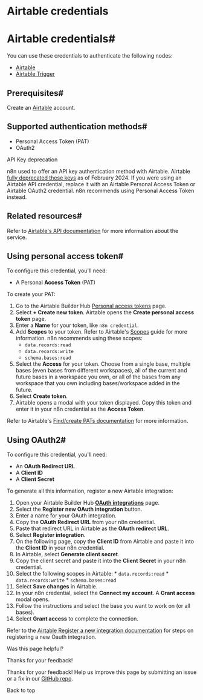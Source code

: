 # Airtable credentials

[ ](https://github.com/n8n-io/n8n-docs/edit/main/docs/integrations/builtin/credentials/airtable.md "Edit this page")

# Airtable credentials#

You can use these credentials to authenticate the following nodes:

  * [Airtable](../../app-nodes/n8n-nodes-base.airtable/)
  * [Airtable Trigger](../../trigger-nodes/n8n-nodes-base.airtabletrigger/)



## Prerequisites#

Create an [Airtable](https://airtable.com/) account.

## Supported authentication methods#

  * Personal Access Token (PAT)
  * OAuth2



API Key deprecation

n8n used to offer an API key authentication method with Airtable. Airtable [fully deprecated these keys](https://support.airtable.com/v1/docs/airtable-api-deprecation-guidelines) as of February 2024. If you were using an Airtable API credential, replace it with an Airtable Personal Access Token or Airtable OAuth2 credential. n8n recommends using Personal Access Token instead.

## Related resources#

Refer to [Airtable's API documentation](https://airtable.com/developers/web/api/authentication) for more information about the service.

## Using personal access token#

To configure this credential, you'll need:

  * A Personal **Access Token** (PAT)



To create your PAT:

  1. Go to the Airtable Builder Hub [Personal access tokens](https://airtable.com/create/tokens) page.
  2. Select **\+ Create new token**. Airtable opens the **Create personal access token** page.
  3. Enter a **Name** for your token, like `n8n credential`.
  4. Add **Scopes** to your token. Refer to Airtable's [Scopes](https://airtable.com/developers/web/api/scopes) guide for more information. n8n recommends using these scopes:
     * `data.records:read`
     * `data.records:write`
     * `schema.bases:read`
  5. Select the **Access** for your token. Choose from a single base, multiple bases (even bases from different workspaces), all of the current and future bases in a workspace you own, or all of the bases from any workspace that you own including bases/workspace added in the future.
  6. Select **Create token**.
  7. Airtable opens a modal with your token displayed. Copy this token and enter it in your n8n credential as the **Access Token**.



Refer to Airtable's [Find/create PATs documentation](https://support.airtable.com/v1/docs/creating-personal-access-tokens) for more information.

## Using OAuth2#

To configure this credential, you'll need:

  * An **OAuth Redirect URL**
  * A **Client ID**
  * A **Client Secret**



To generate all this information, register a new Airtable integration:

  1. Open your Airtable Builder Hub [**OAuth integrations**](https://airtable.com/create/oauth) page.
  2. Select the **Register new OAuth integration** button.
  3. Enter a name for your OAuth integration.
  4. Copy the **OAuth Redirect URL** from your n8n credential.
  5. Paste that redirect URL in Airtable as the **OAuth redirect URL**.
  6. Select **Register integration**.
  7. On the following page, copy the **Client ID** from Airtable and paste it into the **Client ID** in your n8n credential.
  8. In Airtable, select **Generate client secret**.
  9. Copy the client secret and paste it into the **Client Secret** in your n8n credential.
  10. Select the following scopes in Airtable:
     * `data.records:read`
     * `data.records:write`
     * `schema.bases:read`
  11. Select **Save changes** in Airtable.
  12. In your n8n credential, select the **Connect my account**. A **Grant access** modal opens.
  13. Follow the instructions and select the base you want to work on (or all bases).
  14. Select **Grant access** to complete the connection.



Refer to the [Airtable Register a new integration documentation](https://airtable.com/developers/web/guides/oauth-integrations) for steps on registering a new Oauth integration.

Was this page helpful? 

Thanks for your feedback! 

Thanks for your feedback! Help us improve this page by submitting an issue or a fix in our [GitHub repo](https://github.com/n8n-io/n8n-docs). 

Back to top 

